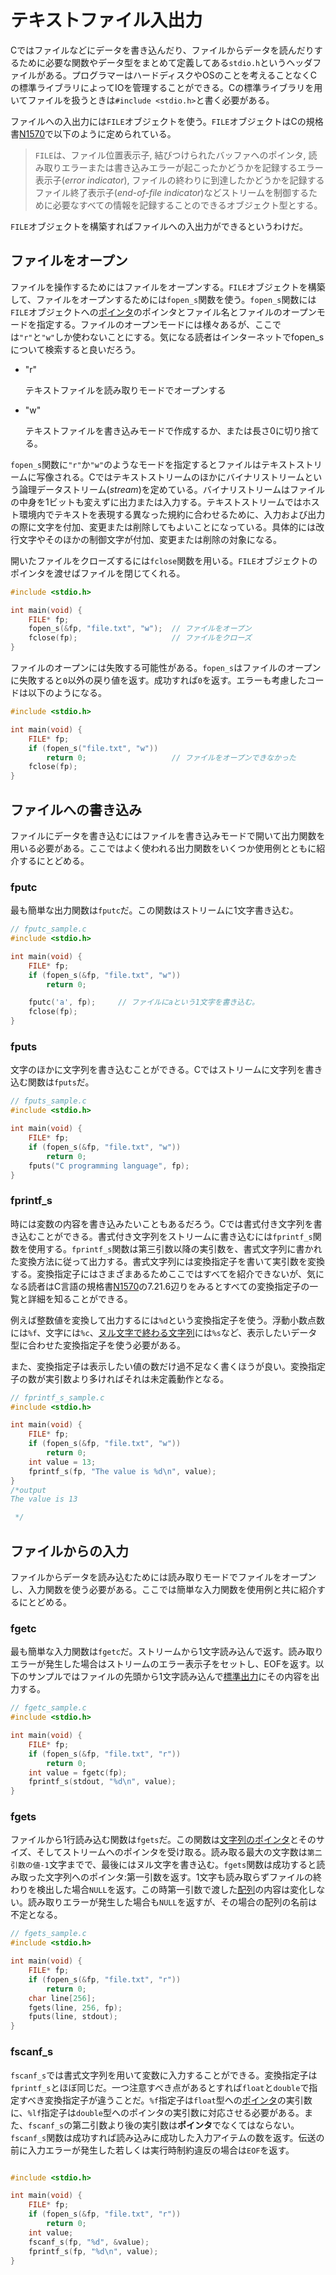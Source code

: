# テキストファイル入出力

Cではファイルなどにデータを書き込んだり、ファイルからデータを読んだりするために必要な関数やデータ型をまとめて定義してある`stdio.h`というヘッダファイルがある。プログラマーはハードディスクやOSのことを考えることなくCの標準ライブラリによってIOを管理することができる。Cの標準ライブラリを用いてファイルを扱うときは`#include <stdio.h>`と書く必要がある。

ファイルへの入出力には`FILE`オブジェクトを使う。`FILE`オブジェクトはCの規格書[N1570](http://www.open-std.org/jtc1/sc22/wg14/www/docs/n1570.pdf)で以下のように定められている。

>`FILE`は、ファイル位置表示子, 結びつけられたバッファへのポインタ, 読み取りエラーまたは書き込みエラーが起こったかどうかを記録するエラー表示子(*error indicator*), ファイルの終わりに到達したかどうかを記録するファイル終了表示子(*end-of-file indicator*)などストリームを制御するために必要なすべての情報を記録することのできるオブジェクト型とする。

`FILE`オブジェクトを構築すればファイルへの入出力ができるというわけだ。

## ファイルをオープン

ファイルを操作するためにはファイルをオープンする。`FILE`オブジェクトを構築して、ファイルをオープンするためには`fopen_s`関数を使う。`fopen_s`関数には`FILE`オブジェクトへの[ポインタ]()のポインタとファイル名とファイルのオープンモードを指定する。ファイルのオープンモードには様々あるが、ここでは`"r"`と`"w"`しか使わないことにする。気になる読者はインターネットでfopen_sについて検索すると良いだろう。

- "r"

    テキストファイルを読み取りモードでオープンする

- "w"

    テキストファイルを書き込みモードで作成するか、または長さ0に切り捨てる。

`fopen_s`関数に`"r"`か`"w"`のようなモードを指定するとファイルはテキストストリームに写像される。Cではテキストストリームのほかにバイナリストリームという論理データストリーム(*stream*)を定めている。バイナリストリームはファイルの中身を1ビットも変えずに出力または入力する。テキストストリームではホスト環境内でテキストを表現する異なった規約に合わせるために、入力および出力の際に文字を付加、変更または削除してもよいことになっている。具体的には改行文字やそのほかの制御文字が付加、変更または削除の対象になる。

開いたファイルをクローズするには`fclose`関数を用いる。`FILE`オブジェクトのポインタを渡せばファイルを閉じてくれる。

```c
#include <stdio.h>

int main(void) {
    FILE* fp;
    fopen_s(&fp, "file.txt", "w");  // ファイルをオープン
    fclose(fp);                     // ファイルをクローズ
}

```

ファイルのオープンには失敗する可能性がある。`fopen_s`はファイルのオープンに失敗すると`0`以外の戻り値を返す。成功すれば`0`を返す。エラーも考慮したコードは以下のようになる。

```c
#include <stdio.h>

int main(void) {
    FILE* fp;
    if (fopen_s("file.txt", "w"))
        return 0;                   // ファイルをオープンできなかった
    fclose(fp);
}
```

## ファイルへの書き込み

ファイルにデータを書き込むにはファイルを書き込みモードで開いて出力関数を用いる必要がある。ここではよく使われる出力関数をいくつか使用例とともに紹介するにとどめる。

### fputc

最も簡単な出力関数は`fputc`だ。この関数はストリームに1文字書き込む。

```c
// fputc_sample.c
#include <stdio.h>

int main(void) {
    FILE* fp;
    if (fopen_s(&fp, "file.txt", "w"))
        return 0;

    fputc('a', fp);     // ファイルにaという1文字を書き込む。
    fclose(fp);
}
```

### fputs

文字のほかに文字列を書き込むことができる。Cではストリームに文字列を書き込む関数は`fputs`だ。

```c
// fputs_sample.c
#include <stdio.h>

int main(void) {
    FILE* fp;
    if (fopen_s(&fp, "file.txt", "w"))
        return 0;
    fputs("C programming language", fp);
}
```

### fprintf_s

時には変数の内容を書き込みたいこともあるだろう。Cでは書式付き文字列を書き込むことができる。書式付き文字列をストリームに書き込むには`fprintf_s`関数を使用する。`fprintf_s`関数は第三引数以降の実引数を、書式文字列に書かれた変換方法に従って出力する。書式文字列には変換指定子を書いて実引数を変換する。変換指定子にはさまざまあるためここではすべてを紹介できないが、気になる読者はC言語の規格書[N1570](http://www.open-std.org/jtc1/sc22/wg14/www/docs/n1570.pdf)の7.21.6辺りをみるとすべての変換指定子の一覧と詳細を知ることができる。

例えば整数値を変換して出力するには`%d`という変換指定子を使う。浮動小数点数には`%f`、文字には`%c`、[ヌル文字で終わる文字列]()には`%s`など、表示したいデータ型に合わせた変換指定子を使う必要がある。

また、変換指定子は表示したい値の数だけ過不足なく書くほうが良い。変換指定子の数が実引数より多ければそれは未定義動作となる。

```c
// fprintf_s_sample.c
#include <stdio.h>

int main(void) {
    FILE* fp;
    if (fopen_s(&fp, "file.txt", "w"))
        return 0;
    int value = 13;
    fprintf_s(fp, "The value is %d\n", value);
}
/*output
The value is 13

 */
```

## ファイルからの入力

ファイルからデータを読み込むためには読み取りモードでファイルをオープンし、入力関数を使う必要がある。ここでは簡単な入力関数を使用例と共に紹介するにとどめる。

### fgetc

最も簡単な入力関数は`fgetc`だ。ストリームから1文字読み込んで返す。読み取りエラーが発生した場合はストリームのエラー表示子をセットし、EOFを返す。以下のサンプルではファイルの先頭から1文字読み込んで[標準出力]()にその内容を出力する。

```c
// fgetc_sample.c
#include <stdio.h>

int main(void) {
    FILE* fp;
    if (fopen_s(&fp, "file.txt", "r"))
        return 0;
    int value = fgetc(fp);
    fprintf_s(stdout, "%d\n", value);
}
```

### fgets

ファイルから1行読み込む関数は`fgets`だ。この関数は[文字列のポインタ]()とそのサイズ、そしてストリームへのポインタを受け取る。読み取る最大の文字数は`第二引数の値-1`文字までで、最後にはヌル文字を書き込む。`fgets`関数は成功すると読み取った文字列へのポインタ:第一引数を返す。1文字も読み取らずファイルの終わりを検出した場合`NULL`を返す。この時第一引数で渡した[配列]()の内容は変化しない。読み取りエラーが発生した場合も`NULL`を返すが、その場合の配列の名前は不定となる。

```c
// fgets_sample.c
#include <stdio.h>

int main(void) {
    FILE* fp;
    if (fopen_s(&fp, "file.txt", "r"))
        return 0;
    char line[256];
    fgets(line, 256, fp);
    fputs(line, stdout);
}
```

### fscanf_s

`fscanf_s`では書式文字列を用いて変数に入力することができる。変換指定子は`fprintf_s`とほぼ同じだ。一つ注意すべき点があるとすれば`float`と`double`で指定すべき変換指定子が違うことだ。`%f`指定子は`float`型への[ポインタ]()の実引数に、`%lf`指定子は`double`型へのポインタの実引数に対応させる必要がある。また、`fscanf_s`の第二引数より後の実引数は**ポインタ**でなくてはならない。`fscanf_s`関数は成功すれば読み込みに成功した入力アイテムの数を返す。伝送の前に入力エラーが発生した若しくは実行時制約違反の場合は`EOF`を返す。

```c

#include <stdio.h>

int main(void) {
    FILE* fp;
    if (fopen_s(&fp, "file.txt", "r"))
        return 0;
    int value;
    fscanf_s(fp, "%d", &value);
    fprintf_s(fp, "%d\n", value);
}
```
